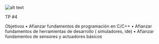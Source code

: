 ![alt text](image.png)

TP #4

Objetivos
• Afianzar fundamentos de programación en C/C++
• Afianzar fundamentos de herramientas de desarrollo ( simuladores, ide)
• Afianzar fundamentos de sensores y actuadores básicos